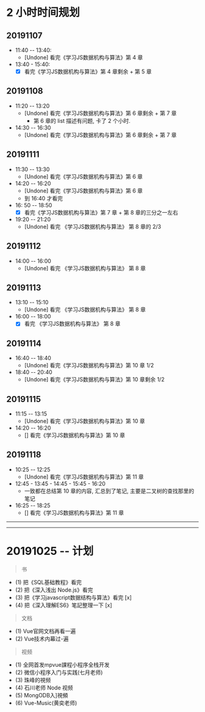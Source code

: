 # 2 小时时间规划

## 20191107 
- 11:40 -- 13:40: 
    + [Undone] 看完《学习JS数据机构与算法》第 4 章
- 13:40 - 15:40: 
    + [x] 看完《学习JS数据机构与算法》第 4 章剩余 + 第 5 章

## 20191108
- 11:20 -- 13:20
    + [Undone] 看完《学习JS数据机构与算法》第 6 章剩余 + 第 7 章
        - 第 6 章的 list 描述有问题, 卡了 2 个小时.
- 14:30 -- 16:30 
    + [Undone] 看完《学习JS数据机构与算法》第 6 章剩余 + 第 7 章       

## 20191111 
- 11:30 -- 13:30
    + [Undone] 看完《学习JS数据机构与算法》第 6 章
- 14:20 -- 16:20 
    + [Undone] 看完《学习JS数据机构与算法》第 6 章
    + 到 16:40 才看完
- 16: 50 -- 18:50
    + [x] 看完《学习JS数据机构与算法》第 7 章 + 第 8 章的三分之一左右    
- 19:20 -- 21:20
    + [Undone] 看完 《学习JS数据机构与算法》 第 8 章的 2/3    

## 20191112
- 14:00 -- 16:00 
    + [Undone] 看完 《学习JS数据机构与算法》 第 8 章

## 20191113
- 13:10 -- 15:10 
    + [Undone] 看完 《学习JS数据机构与算法》  第 8 章 
- 16:00 -- 18:00
    + [x] 看完 《学习JS数据机构与算法》 第 8 章 

## 20191114
- 16:40 -- 18:40 
    + [Undone] 看完《学习JS数据机构与算法》第 10 章 1/2 
- 18:40 -- 20:40 
    + [Undone] 看完《学习JS数据机构与算法》第 10 章剩余 1/2 

## 20191115
- 11:15 -- 13:15
    + [Undone] 看完《学习JS数据机构与算法》第 10 章
- 14:20 -- 16:20
    + [] 看完《学习JS数据机构与算法》第 10 章
    
## 20191118
- 10:25 -- 12:25 
    + [Undone] 看完《学习JS数据机构与算法》第 11 章    
- 12:45 - 13:45 - 14:45 - 15:45 - 16:20
    + 一致都在总结第 10 章的内容, 汇总到了笔记, 主要是二叉树的查找那里的笔记
- 16:25 -- 18:25
    + [] 看完《学习JS数据机构与算法》第 11 章     
---
---


# 20191025 -- 计划

> 书
- (1) 把《SQL基础教程》看完
- (2) 把《深入浅出 Node.js》看完
- (3) 把《学习javascript数据结构与算法》看完 [x]
- (4) 把《深入理解ES6》笔記整理一下 [x]

> 文档
- (1) Vue官网文档再看一遍
- (2) Vue技术内幕过-遍

> 视频
- (1) 全网首发mpvue課程小程序全栈开发
- (2) 微信小程序入门与实践(七月老师) 
- (3) 珠峰的視频
- (4) 石川老师 Node 视频
- (5) MongODB入]視頻
- (6) Vue-Music(黄奕老师)
